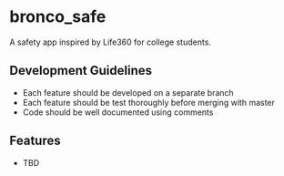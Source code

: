 # bronco_safe

A safety app inspired by Life360 for college students.

## Development Guidelines

- Each feature should be developed on a separate branch
- Each feature should be test thoroughly before merging with master
- Code should be well documented using comments

## Features

- TBD

